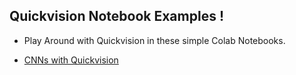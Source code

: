 ## Quickvision Notebook Examples !

- Play Around with Quickvision in these simple Colab Notebooks.

- [CNNs with Quickvision](https://colab.research.google.com/drive/1meZSlorxXern_-U0uZxcQSACJW6-VW8x?usp=sharing)
